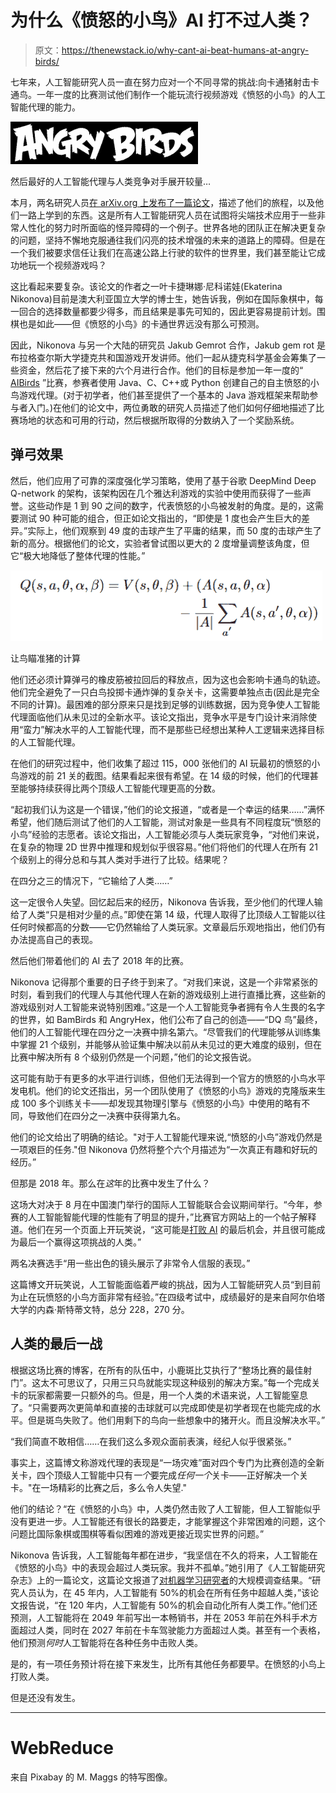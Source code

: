 # 为什么《愤怒的小鸟》AI 打不过人类？

> 原文：<https://thenewstack.io/why-cant-ai-beat-humans-at-angry-birds/>

七年来，人工智能研究人员一直在努力应对一个不同寻常的挑战:向卡通猪射击卡通鸟。一年一度的比赛测试他们制作一个能玩流行视频游戏《愤怒的小鸟》的人工智能代理的能力。

![Angry Birds logo](img/b85f8a11b05348936d853658c3b14d48.png)

然后最好的人工智能代理与人类竞争对手展开较量…

本月，两名研究人员[在 arXiv.org 上发布了一篇论文](https://arxiv.org/abs/1910.01806)，描述了他们的旅程，以及他们一路上学到的东西。这是所有人工智能研究人员在试图将尖端技术应用于一些非常人性化的努力时所面临的怪异障碍的一个例子。世界各地的团队正在解决更复杂的问题，坚持不懈地克服通往我们闪亮的技术增强的未来的道路上的障碍。但是在一个我们被要求信任让我们在高速公路上行驶的软件的世界里，我们甚至能让它成功地玩一个视频游戏吗？

这比看起来要复杂。该论文的作者之一叶卡捷琳娜·尼科诺娃(Ekaterina Nikonova)目前是澳大利亚国立大学的博士生，她告诉我，例如在国际象棋中，每一回合的选择数量都要少得多，而且结果是事先可知的，因此更容易提前计划。围棋也是如此——但《愤怒的小鸟》的卡通世界远没有那么可预测。

因此，Nikonova 与另一个大陆的研究员 Jakub Gemrot 合作，Jakub gem rot 是布拉格查尔斯大学捷克共和国游戏开发讲师。他们一起从捷克科学基金会筹集了一些资金，然后花了接下来的六个月进行合作。他们的目标是参加一年一度的“ [AIBirds](https://aibirds.org/) ”比赛，参赛者使用 Java、C、C++或 Python 创建自己的自主愤怒的小鸟游戏代理。(对于初学者，他们甚至提供了一个基本的 Java 游戏框架来帮助参与者入门。)在他们的论文中，两位勇敢的研究人员描述了他们如何仔细地描述了比赛场地的状态和可用的行动，然后根据所取得的分数纳入了一个奖励系统。

## 弹弓效果

然后，他们应用了可靠的深度强化学习策略，使用了基于谷歌 DeepMind Deep Q-network 的架构，该架构因在几个雅达利游戏的实验中使用而获得了一些声誉。这些动作是 1 到 90 之间的数字，代表愤怒的小鸟被发射的角度。是的，这需要测试 90 种可能的组合，但正如论文指出的，“即使是 1 度也会产生巨大的差异。”实际上，他们观察到 49 度的击球产生了平庸的结果，而 50 度的击球产生了新的高分。根据他们的论文，实验者曾试图以更大的 2 度增量调整该角度，但它“极大地降低了整体代理的性能。”

![The calculation that aims the birds at the pigs](img/b54c708c23fce8c56261a7d841c291bc.png)

让鸟瞄准猪的计算

他们还必须计算弹弓的橡皮筋被拉回后的释放点，因为这也会影响卡通鸟的轨迹。他们完全避免了一只白鸟投掷卡通炸弹的复杂关卡，这需要单独点击(因此是完全不同的计算)。最困难的部分原来只是找到足够的训练数据，因为竞争使人工智能代理面临他们从未见过的全新水平。该论文指出，竞争水平是专门设计来消除使用“蛮力”解决水平的人工智能代理，而不是那些已经想出某种人工逻辑来选择目标的人工智能代理。

在他们的研究过程中，他们收集了超过 115，000 张他们的 AI 玩最初的愤怒的小鸟游戏的前 21 关的截图。结果看起来很有希望。在 14 级的时候，他们的代理甚至能够持续获得比两个顶级人工智能代理更高的分数。

“起初我们认为这是一个错误，”他们的论文报道，“或者是一个幸运的结果……”满怀希望，他们随后测试了他们的人工智能，测试对象是一些具有不同程度玩“愤怒的小鸟”经验的志愿者。该论文指出，人工智能必须与人类玩家竞争，“对他们来说，在复杂的物理 2D 世界中推理和规划似乎很容易。”他们将他们的代理人在所有 21 个级别上的得分总和与其人类对手进行了比较。结果呢？

在四分之三的情况下，“它输给了人类……”

这一定很令人失望。回忆起后来的经历，Nikonova 告诉我，至少他们的代理人输给了人类“只是相对少量的点。”即使在第 14 级，代理人取得了比顶级人工智能以往任何时候都高的分数——它仍然输给了人类玩家。文章最后乐观地指出，他们仍有办法提高自己的表现。

然后他们带着他们的 AI 去了 2018 年的比赛。

Nikonova 记得那个重要的日子终于到来了。“对我们来说，这是一个非常紧张的时刻，看到我们的代理人与其他代理人在新的游戏级别上进行直播比赛，这些新的游戏级别对人工智能来说特别困难。”这是一个人工智能竞争者拥有令人生畏的名字的世界，如 BamBirds 和 AngryHex，他们公布了自己的创造——“DQ 鸟”最终，他们的人工智能代理在四分之一决赛中排名第六。“尽管我们的代理能够从训练集中掌握 21 个级别，并能够从验证集中解决以前从未见过的更大难度的级别，但在比赛中解决所有 8 个级别仍然是一个问题，”他们的论文报告说。

这可能有助于有更多的水平进行训练，但他们无法得到一个官方的愤怒的小鸟水平发电机。他们的论文还指出，另一个团队使用了《愤怒的小鸟》游戏的克隆版来生成 100 多个训练关卡——却发现其物理引擎与《愤怒的小鸟》中使用的略有不同，导致他们在四分之一决赛中获得第九名。

他们的论文给出了明确的结论。"对于人工智能代理来说,“愤怒的小鸟”游戏仍然是一项艰巨的任务."但 Nikonova 仍然将整个六个月描述为“一次真正有趣和好玩的经历。”

但那是 2018 年。那么在*这*年的比赛中发生了什么？

这场大对决于 8 月在中国澳门举行的国际人工智能联合会议期间举行。“今年，参赛的人工智能智能代理的性能有了明显的提升，”比赛官方网站上的一个帖子解释道。他们在另一个页面上开玩笑说，“这可能是[打败 AI](https://aibirds.org/call-for-participation.html) 的最后机会，并且很可能成为最后一个赢得这项挑战的人类。”

两名决赛选手“用一些出色的镜头展示了非常令人信服的表现。”

这篇博文开玩笑说，人工智能面临着严峻的挑战，因为人工智能研究人员“到目前为止在玩愤怒的小鸟方面非常有经验。”在四级考试中，成绩最好的是来自阿尔伯塔大学的内森·斯特蒂文特，总分 228，270 分。

## 人类的最后一战

根据这场比赛的博客，在所有的队伍中，小鹿斑比艾执行了“整场比赛的最佳射门”。这太不可思议了，只用三只鸟就能实现这种级别的解决方案。”每一个完成关卡的玩家都需要一只额外的鸟。但是，用一个人类的术语来说，人工智能窒息了。“只需要两次更简单和直接的击球就可以完成即使是初学者现在也能完成的水平。但是斑鸟失败了。他们用剩下的鸟向一些想象中的猪开火。而且没解决水平。”

“我们简直不敢相信……在我们这么多观众面前表演，经纪人似乎很紧张。”

事实上，这篇博文称游戏代理的表现是“一场灾难”面对四个专门为比赛创造的全新关卡，四个顶级人工智能中只有*一个*要完成*任何一个*关卡——正好解决一个关卡。"在一场精彩的比赛之后，多么令人失望."

他们的结论？“在《愤怒的小鸟》中，人类仍然击败了人工智能，但人工智能似乎没有更进一步。人工智能还有很长的路要走，才能掌握这个非常困难的问题，这个问题比国际象棋或围棋等看似困难的游戏更接近现实世界的问题。”

Nikonova 告诉我，人工智能每年都在进步，“我坚信在不久的将来，人工智能在《愤怒的小鸟》中的表现会超过人类玩家。我并不孤单。”她引用了《人工智能研究杂志》上的一篇论文，这篇论文报道了[对机器学习研究者](https://arxiv.org/pdf/1705.08807.pdf)的大规模调查结果。“研究人员认为，在 45 年内，人工智能有 50%的机会在所有任务中超越人类，”该论文报告说，“在 120 年内，人工智能有 50%的机会自动化所有人类工作。”他们还预测，人工智能将在 2049 年前写出一本畅销书，并在 2053 年前在外科手术方面超过人类，同时在 2027 年前在卡车驾驶能力方面超过人类。甚至有一个表格，他们预测*何时*人工智能将在各种任务中击败人类。

是的，有一项任务预计将在接下来发生，比所有其他任务都要早。在愤怒的小鸟上打败人类。

但是还没有发生。

* * *

# WebReduce

来自 Pixabay 的 M. Maggs 的特写图像。

<svg xmlns:xlink="http://www.w3.org/1999/xlink" viewBox="0 0 68 31" version="1.1"><title>Group</title> <desc>Created with Sketch.</desc></svg>